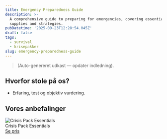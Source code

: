 ```yaml
---
title: Emergency Preparedness Guide
description: >-
  A comprehensive guide to preparing for emergencies, covering essential
  supplies and strategies.
pubDatetime: '2025-09-23T12:28:54.045Z'
draft: false
tags:
  - survival
  - krisepakker
slug: emergency-preparedness-guide
---
```

> (Auto-genereret udkast — opdater indledning).

## Hvorfor stole på os?
- Erfaring, test og objektiv vurdering.

## Vores anbefalinger


<!-- Auto: Affiliate-kort fra Products/SKUs -->

<div class="aff-card"><img src="abstract_15.png (https://v5.airtableusercontent.com/v3/u/45/45/1758643200000/GbvlajUZqC8o_m0RsnNAoA/n3wXM8ZaGSYIB-nKhHDvVi6DWidxluV8GZFxt-xMgsvzdRNsLJnbTCqV_kJV_JHp_a5gBsAyYkL33oB3jnmM7UOaYLqAu6UHIT8OA1V5KeSgC4gNcclrhKoYbBga1TYmKKibq_VpEgo3uVWFoMvJX1oDVGXGW7OdovUiXTz4VtU/5wRx2OiTTzpUm1__wYShivXQUs39TrQl60QuVIIdjEQ)" alt="Crisis Pack Essentials" class="aff-card__img" /><div class="aff-card__meta"><div class="aff-card__title">Crisis Pack Essentials</div><a class="aff-btn" href="https://affiliate.homeessentialsee62.com/deal789?utm_source=klartilalt&utm_medium=affiliate&subid=emergency-preparedness-guide-2025-09-23" rel="sponsored nofollow noopener" target="_blank">Se pris</a></div></div>

